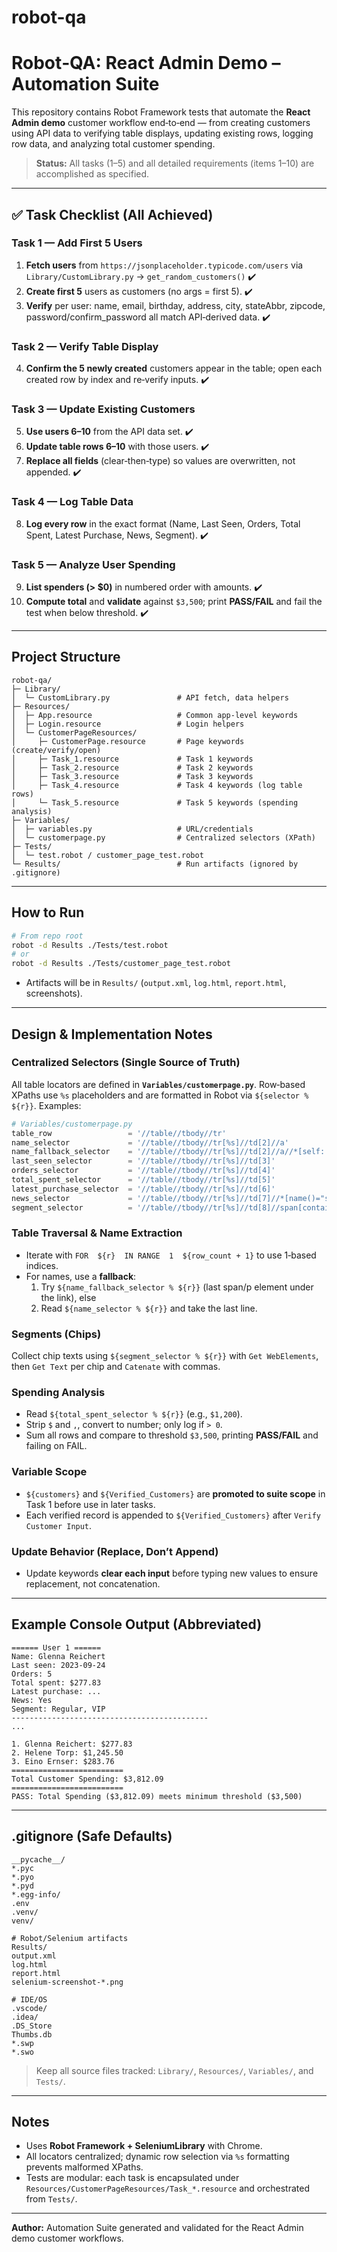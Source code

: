 # robot-qa

# Robot‑QA: React Admin Demo – Automation Suite

This repository contains Robot Framework tests that automate the **React Admin demo** customer workflow end‑to‑end — from creating customers using API data to verifying table displays, updating existing rows, logging row data, and analyzing total customer spending.

> **Status:** All tasks (1–5) and all detailed requirements (items 1–10) are accomplished as specified.

---

## ✅ Task Checklist (All Achieved)

### Task 1 — Add First 5 Users
1. **Fetch users** from `https://jsonplaceholder.typicode.com/users` via `Library/CustomLibrary.py` → `get_random_customers()` ✔️  
2. **Create first 5** users as customers (no args = first 5). ✔️  
3. **Verify** per user: name, email, birthday, address, city, stateAbbr, zipcode, password/confirm_password all match API‑derived data. ✔️

### Task 2 — Verify Table Display
4. **Confirm the 5 newly created** customers appear in the table; open each created row by index and re‑verify inputs. ✔️

### Task 3 — Update Existing Customers
5. **Use users 6–10** from the API data set. ✔️  
6. **Update table rows 6–10** with those users. ✔️  
7. **Replace all fields** (clear‑then‑type) so values are overwritten, not appended. ✔️

### Task 4 — Log Table Data
8. **Log every row** in the exact format (Name, Last Seen, Orders, Total Spent, Latest Purchase, News, Segment). ✔️

### Task 5 — Analyze User Spending
9. **List spenders (> $0)** in numbered order with amounts. ✔️  
10. **Compute total** and **validate** against `$3,500`; print **PASS/FAIL** and fail the test when below threshold. ✔️

---

## Project Structure

```
robot-qa/
├─ Library/
│  └─ CustomLibrary.py               # API fetch, data helpers
├─ Resources/
│  ├─ App.resource                   # Common app-level keywords
│  ├─ Login.resource                 # Login helpers
│  └─ CustomerPageResources/
│     ├─ CustomerPage.resource       # Page keywords (create/verify/open)
│     ├─ Task_1.resource             # Task 1 keywords
│     ├─ Task_2.resource             # Task 2 keywords
│     ├─ Task_3.resource             # Task 3 keywords
│     ├─ Task_4.resource             # Task 4 keywords (log table rows)
│     └─ Task_5.resource             # Task 5 keywords (spending analysis)
├─ Variables/
│  ├─ variables.py                   # URL/credentials
│  └─ customerpage.py                # Centralized selectors (XPath)
├─ Tests/
│  └─ test.robot / customer_page_test.robot
└─ Results/                          # Run artifacts (ignored by .gitignore)
```

---

## How to Run

```bash
# From repo root
robot -d Results ./Tests/test.robot
# or
robot -d Results ./Tests/customer_page_test.robot
```

- Artifacts will be in `Results/` (`output.xml`, `log.html`, `report.html`, screenshots).

---

## Design & Implementation Notes

### Centralized Selectors (Single Source of Truth)
All table locators are defined in **`Variables/customerpage.py`**. Row‑based XPaths use `%s` placeholders and are formatted in Robot via `${selector % ${r}}`. Examples:

```python
# Variables/customerpage.py
table_row                 = '//table//tbody//tr'
name_selector             = '//table//tbody//tr[%s]//td[2]//a'
name_fallback_selector    = '//table//tbody//tr[%s]//td[2]//a//*[self::span or self::p][last()]'
last_seen_selector        = '//table//tbody//tr[%s]//td[3]'
orders_selector           = '//table//tbody//tr[%s]//td[4]'
total_spent_selector      = '//table//tbody//tr[%s]//td[5]'
latest_purchase_selector  = '//table//tbody//tr[%s]//td[6]'
news_selector             = '//table//tbody//tr[%s]//td[7]//*[name()="svg"]'
segment_selector          = '//table//tbody//tr[%s]//td[8]//span[contains(@class,"MuiChip-label")]'
```

### Table Traversal & Name Extraction
- Iterate with `FOR  ${r}  IN RANGE  1  ${row_count + 1}` to use 1‑based indices.  
- For names, use a **fallback**:
  1) Try `${name_fallback_selector % ${r}}` (last span/p element under the link), else  
  2) Read `${name_selector % ${r}}` and take the last line.

### Segments (Chips)
Collect chip texts using `${segment_selector % ${r}}` with `Get WebElements`, then `Get Text` per chip and `Catenate` with commas.

### Spending Analysis
- Read `${total_spent_selector % ${r}}` (e.g., `$1,200`).  
- Strip `$` and `,`, convert to number; only log if `> 0`.  
- Sum all rows and compare to threshold `$3,500`, printing **PASS/FAIL** and failing on FAIL.

### Variable Scope
- `${customers}` and `${Verified_Customers}` are **promoted to suite scope** in Task 1 before use in later tasks.  
- Each verified record is appended to `${Verified_Customers}` after `Verify Customer Input`.

### Update Behavior (Replace, Don’t Append)
- Update keywords **clear each input** before typing new values to ensure replacement, not concatenation.

---

## Example Console Output (Abbreviated)

```
====== User 1 ======
Name: Glenna Reichert
Last seen: 2023-09-24
Orders: 5
Total spent: $277.83
Latest purchase: ...
News: Yes
Segment: Regular, VIP
--------------------------------------------
...

1. Glenna Reichert: $277.83
2. Helene Torp: $1,245.50
3. Eino Ernser: $283.76
=========================
Total Customer Spending: $3,812.09
=========================
PASS: Total Spending ($3,812.09) meets minimum threshold ($3,500)
```

---

## .gitignore (Safe Defaults)

```
__pycache__/
*.pyc
*.pyo
*.pyd
*.egg-info/
.env
.venv/
venv/

# Robot/Selenium artifacts
Results/
output.xml
log.html
report.html
selenium-screenshot-*.png

# IDE/OS
.vscode/
.idea/
.DS_Store
Thumbs.db
*.swp
*.swo
```

> Keep all source files tracked: `Library/`, `Resources/`, `Variables/`, and `Tests/`.

---

## Notes

- Uses **Robot Framework + SeleniumLibrary** with Chrome.  
- All locators centralized; dynamic row selection via `%s` formatting prevents malformed XPaths.  
- Tests are modular: each task is encapsulated under `Resources/CustomerPageResources/Task_*.resource` and orchestrated from `Tests/`.

---

**Author:** Automation Suite generated and validated for the React Admin demo customer workflows.
